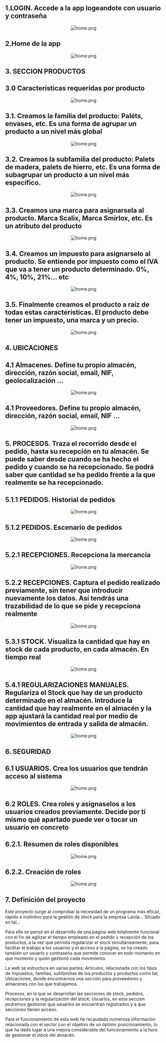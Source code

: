  
## 1.LOGIN. Accede a la app logeandote con usuario y contraseña 
<p align="center"> <img src="./Documentacion/login/login.png"title="hover text" alt="home.png"></p>

## 2.Home de la app
<p align="center"> <img src="./Documentacion/home.png"title="hover text" alt="home.png"></p>

## 3. SECCION PRODUCTOS
## 3.0 Características requeridas por producto
<p align="center"> <img src="./Documentacion/articulos/articulos.png"title="hover text" alt="home.png"></p>

## 3.1. Creamos la familia del producto: Paléts, envases, etc. Es una forma de agrupar un producto a un nivel más global
<p align="center"> <img src="./Documentacion/articulos/familia.png"title="hover text" alt="home.png"></p>

## 3.2. Creamos la subfamilia del producto: Palets de madera, palets de hierro, etc. Es una forma de subagrupar un producto a un nivel más específico.
<p align="center"> <img src="./Documentacion/articulos/subfamilia.png"title="hover text" alt="home.png"></p>

## 3.3. Creamos una marca para asignarsela al producto. Marca Scalix, Marca Smirlox, etc. Es un atributo del producto
<p align="center"> <img src="./Documentacion/articulos/marca.png"title="hover text" alt="home.png"></p>

## 3.4. Creamos un impuesto para asignarselo al producto. Se entiende por impuesto como el IVA que va a tener un producto determinado. 0%, 4%, 10%, 21%... etc
<p align="center"> <img src="./Documentacion/articulos/impuesto.png"title="hover text" alt="home.png"></p>

## 3.5. Finalmente creamos el producto a raíz de todas estas características. El producto debe tener un impuesto, una marca y un precio.
<p align="center"> <img src="./Documentacion/articulos/producto.png"title="hover text" alt="home.png"></p>

## 4. UBICACIONES
## 4.1 Almacenes. Define tu propio almacén, dirección, razón social, email, NIF, geolocalización ...
<p align="center"> <img src="./Documentacion/almacenes/almacenes-1.png"title="hover text" alt="home.png"></p>

## 4.1 Proveedores. Define tu propio almacén, dirección, razón social, email, NIF ...
<p align="center"> <img src="./Documentacion/proveedores/proveedores-1.png"title="hover text" alt="home.png"></p>

## 5. PROCESOS. Traza el recorrido desde el pedido, hasta su recepción en tu almacén. Se puede saber desde cuando se ha hecho el pedido y cuando se ha recepcionado. Se podrá saber que cantidad se ha pedido frente a la que realmente se ha recepcionado.
## 5.1.1 PEDIDOS. Historial de pedidos
<p align="center"> <img src="./Documentacion/pedidos/pedidos-1.png"title="hover text" alt="home.png"></p>

## 5.1.2 PEDIDOS. Escenario de pedidos
<p align="center"> <img src="./Documentacion/pedidos/pedidos-2.png"title="hover text" alt="home.png"></p>
 
## 5.2.1 RECEPCIONES. Recepciona la mercancía
<p align="center"> <img src="./Documentacion/recepciones/recepciones-1.png"title="hover text" alt="home.png"></p>

## 5.2.2 RECEPCIONES. Captura el pedido realizado previamente, sin tener que introducir nuevamente los datos. Así tendrás una trazabilidad de lo que se pide y recepciona realmente
<p align="center"> <img src="./Documentacion/recepciones/recepciones-2.png"title="hover text" alt="home.png"></p>

## 5.3.1 STOCK. Visualiza la cantidad que hay en stock de cada producto, en cada almacén. En tiempo real
<p align="center"> <img src="./Documentacion/stock/stock-1.png"title="hover text" alt="home.png"></p>

## 5.4.1 REGULARIZACIONES MANUALES. Regulariza el Stock que hay de un producto determinado en el almacén. Introduce la cantidad que hay realmente en el almacén y la app ajustará la cantidad real por medio de movimientos de entrada y salida de almacén. 
<p align="center"> <img src="./Documentacion/regularizaciones/regularizaciones-1.png"title="hover text" alt="home.png"></p>

## 6. SEGURIDAD
## 6.1 USUARIOS. Crea los usuarios que tendrán acceso al sistema
<p align="center"> <img src="./Documentacion/usuarios/usuarios-1.png"title="hover text" alt="home.png"></p>

## 6.2 ROLES. Crea roles y asignaselos a los usuarios creados previamente. Decide por tí mismo qué apartado puede ver o tocar un usuario en concreto
## 6.2.1. Resumen de roles disponibles 
<p align="center"> <img src="./Documentacion/usuarios/roles-1.png"title="hover text" alt="home.png"></p>

## 6.2.2. Creación de roles
<p align="center"> <img src="./Documentacion/usuarios/roles-2.png"title="hover text" alt="home.png"></p>


## 7. Definición del proyecto
Este proyecto surge al comprobar la necesidad de un programa más eficaz, rápido e instintivo para la gestión de stock para la empresa Laiola... Situado en tal... 

Para ello se pensó en el desarrollo de una pagina web totalmente funcional  con el fin de agilizar el tiempo empleado en el pedido y recepción de los productos, a la vez que permita regularizar el stock simultáneamente, para facilitar el trabajo a los usuarios y el acceso a la página, se ha creado también un usuario y contraseña que permite conocer en todo momento en que momento y quién gestionó cada movimiento. 

La web se estructura en varias partes; Artículos, relacionada con los tipos de impuestos, familias, subfamilias de los productos y productos como tal; Ubicaciones, donde encontrarnos una sección para proveedores y almacenes con los que trabajamos.  

Procesos, en la que se desarrollan las secciones de stock, pedidos, recepciones y la regularización del stock; Usuarios, en esta sección podremos gestionar que usuarios se encuentran registrados y a que secciones tienen acceso.

Para el funcionamiento de esta web he recaudado numerosa información relacionada con el sector con el objetivo de un óptimo posicionamiento, lo que ha dado lugar a una mejora considerable del funcionamiento a la hora de gestionar el stock del almacén.
